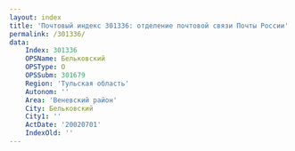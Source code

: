 ```yaml
---
layout: index
title: 'Почтовый индекс 301336: отделение почтовой связи Почты России'
permalink: /301336/
data:
    Index: 301336
    OPSName: Бельковский
    OPSType: О
    OPSSubm: 301679
    Region: 'Тульская область'
    Autonom: ''
    Area: 'Веневский район'
    City: Бельковский
    City1: ''
    ActDate: '20020701'
    IndexOld: ''
---
```

